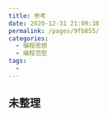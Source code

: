 ```yaml
---
title: 参考
date: 2020-12-31 21:09:38
permalink: /pages/9fb855/
categories:
  - 编程思想
  - 编程范型
tags:
  -
---
```


## 未整理
